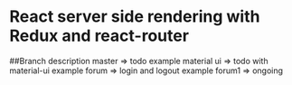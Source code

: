 # React server side rendering with Redux and react-router

##Branch description
master => todo example
material ui => todo with material-ui example
forum => login and logout example
forum1 => ongoing

